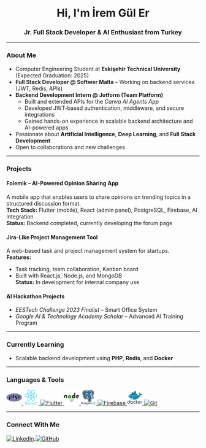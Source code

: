 <h1 align="center">Hi, I'm İrem Gül Er</h1>
<h3 align="center">Jr. Full Stack Developer & AI Enthusiast from Turkey</h3>

---

### About Me
- Computer Engineering Student at **Eskişehir Technical University** (Expected Graduation: 2025)  
- **Full Stack Developer @ Softwer Malta** – Working on backend services (JWT, Redis, APIs)  
- **Backend Development Intern @ Jotform (Team Platform)**  
  - Built and extended APIs for the *Canva AI Agents App*  
  - Developed JWT-based authentication, middleware, and secure integrations  
  - Gained hands-on experience in scalable backend architecture and AI-powered apps  
- Passionate about **Artificial Intelligence**, **Deep Learning**, and **Full Stack Development**  
- Open to collaborations and new challenges  

---

### Projects

#### Folemik – AI-Powered Opinion Sharing App
A mobile app that enables users to share opinions on trending topics in a structured discussion format.  
**Tech Stack:** Flutter (mobile), React (admin panel), PostgreSQL, Firebase, AI integration  
**Status:** Backend completed, currently developing the forum page  

#### Jira-Like Project Management Tool
A web-based task and project management system for startups.  
**Features:**
- Task tracking, team collaboration, Kanban board  
- Built with React.js, Node.js, and MongoDB  
**Status:** In development for internal company use  

#### AI Hackathon Projects
- *EESTech Challenge 2023 Finalist* – Smart Office System  
- *Google AI & Technology Academy Scholar* – Advanced AI Training Program  

---

### Currently Learning
- Scalable backend development using **PHP**, **Redis**, and **Docker**

---

### Languages & Tools
<p align="left"> 
  <a href="https://www.php.net/" target="_blank" rel="noreferrer">
    <img src="https://raw.githubusercontent.com/devicons/devicon/master/icons/php/php-original.svg" alt="PHP" width="40" height="40"/> 
  </a>
  <a href="https://react.dev/" target="_blank" rel="noreferrer">
    <img src="https://raw.githubusercontent.com/devicons/devicon/master/icons/react/react-original-wordmark.svg" alt="React" width="40" height="40"/> 
  </a>
  <a href="https://flutter.dev/" target="_blank" rel="noreferrer">
    <img src="https://www.vectorlogo.zone/logos/flutterio/flutterio-icon.svg" alt="Flutter" width="40" height="40"/> 
  </a>
  <a href="https://nodejs.org/" target="_blank" rel="noreferrer">
    <img src="https://raw.githubusercontent.com/devicons/devicon/master/icons/nodejs/nodejs-original-wordmark.svg" alt="Node.js" width="40" height="40"/> 
  </a>
  <a href="https://www.postgresql.org/" target="_blank" rel="noreferrer">
    <img src="https://raw.githubusercontent.com/devicons/devicon/master/icons/postgresql/postgresql-original-wordmark.svg" alt="PostgreSQL" width="40" height="40"/> 
  </a>
  <a href="https://firebase.google.com/" target="_blank" rel="noreferrer">
    <img src="https://www.vectorlogo.zone/logos/firebase/firebase-icon.svg" alt="Firebase" width="40" height="40"/> 
  </a>
  <a href="https://www.docker.com/" target="_blank" rel="noreferrer">
    <img src="https://raw.githubusercontent.com/devicons/devicon/master/icons/docker/docker-original-wordmark.svg" alt="Docker" width="40" height="40"/> 
  </a>
  <a href="https://git-scm.com/" target="_blank" rel="noreferrer">
    <img src="https://www.vectorlogo.zone/logos/git-scm/git-scm-icon.svg" alt="Git" width="40" height="40"/> 
  </a>
</p>

---

### Connect With Me
<p align="left">
  <a href="https://www.linkedin.com/in/irem-gül-er-2763831a0" target="_blank">
    <img align="center" src="https://raw.githubusercontent.com/rahuldkjain/github-profile-readme-generator/master/src/images/icons/Social/linked-in-alt.svg" alt="LinkedIn" height="30" width="40" />
  </a>
  <a href="https://github.com/erirem" target="_blank">
    <img align="center" src="https://raw.githubusercontent.com/rahuldkjain/github-profile-readme-generator/master/src/images/icons/Social/github.svg" alt="GitHub" height="30" width="40" />
  </a>
</p>
